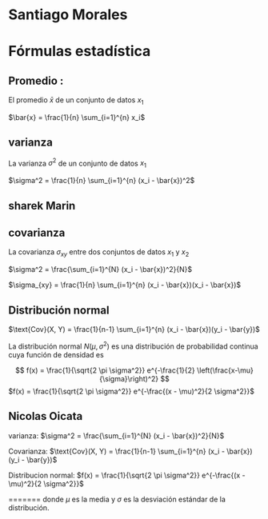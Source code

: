 
# Santiago Morales

# Fórmulas estadística

## Promedio :


El promedio $\bar{x}$ de un conjunto de datos $x_1$

$\bar{x} = \frac{1}{n} \sum_{i=1}^{n} x_i$


## varianza

La varianza $\sigma^2$ de un conjunto de datos $x_1$

$\sigma^2 = \frac{1}{n} \sum_{i=1}^{n} (x_i - \bar{x})^2$
## sharek Marin


## covarianza


La covarianza $\sigma_{xy}$ entre dos conjuntos de datos $x_1$ y $x_2$

$\sigma^2 = \frac{\sum_{i=1}^{N} (x_i - \bar{x})^2}{N}$


$\sigma_{xy} = \frac{1}{n} \sum_{i=1}^{n} (x_i - \bar{x})(x_i - \bar{x})$


## Distribución normal

$\text{Cov}(X, Y) = \frac{1}{n-1} \sum_{i=1}^{n} (x_i - \bar{x})(y_i - \bar{y})$


La distribución normal $N(\mu, \sigma^2)$ es una distribución de probabilidad continua cuya función de densidad es


$$ f(x) = \frac{1}{\sqrt{2 \pi \sigma^2}} e^{-\frac{1}{2} \left(\frac{x-\mu}{\sigma}\right)^2} $$
$f(x) = \frac{1}{\sqrt{2 \pi \sigma^2}} e^{-\frac{(x - \mu)^2}{2 \sigma^2}}$


## Nicolas Oicata

varianza:
$\sigma^2 = \frac{\sum_{i=1}^{N} (x_i - \bar{x})^2}{N}$

Covarianza: 
$\text{Cov}(X, Y) = \frac{1}{n-1} \sum_{i=1}^{n} (x_i - \bar{x})(y_i - \bar{y})$

Distribucion normal:
$f(x) = \frac{1}{\sqrt{2 \pi \sigma^2}} e^{-\frac{(x - \mu)^2}{2 \sigma^2}}$

=======
donde $\mu$ es la media y $\sigma$ es la desviación estándar de la distribución.

